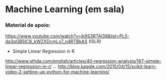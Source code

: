 # Machine Learning (em sala)

### Material de apoio:

https://www.youtube.com/watch?v=jk9S3RTAl38&list=PL5-da3qGB5IC8_kWZXDcmLx7_n4RTBkAS (ISLR)

- Simple Linear Regression in R 

http://www.sthda.com/english/articles/40-regression-analysis/167-simple-linear-regression-in-r/
...
http://blog.kaggle.com/2015/04/15/scikit-learn-video-2-setting-up-python-for-machine-learning/
